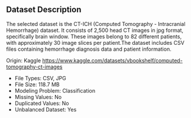 ## Dataset Description

The selected dataset is the CT-ICH (Computed Tomography - Intracranial Hemorrhage) dataset. It consists of 2,500 head CT images in jpg format, specifically brain window. These images belong to 82 different patients, with approximately 30 image slices per patient.The dataset includes CSV files containing hemorrhage diagnosis data and patient information. 

Origin: Kaggle https://www.kaggle.com/datasets/vbookshelf/computed-tomography-ct-images

* File Types: CSV, JPG
* File Size: 118.7 MB
* Modeling Problem: Classification
* Missing Values: No
* Duplicated Values: No
* Unbalanced Dataset: Yes 


